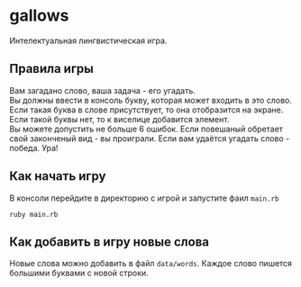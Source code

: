# gallows  
Интелектуальная лингвистическая игра.
## Правила игры  
Вам загадано слово, ваша задача - его угадать.  
Вы должны ввести в консоль букву, которая может входить в это слово. Если такая буква в слове
присутствует, то она отобразится на экране. Если такой буквы нет, то к виселице добавится элемент.  
Вы можете допустить не больше 6 ошибок. Если повешаный обретает свой законченый вид - 
вы проиграли. Если вам удаётся угадать слово - победа. Ура!
## Как начать игру
В консоли перейдите в директорию с игрой и запустите фаил `main.rb`
```
ruby main.rb
```
## Как добавить в игру новые слова
Новые слова можно добавить в файл `data/words`. Каждое слово пишется большими буквами с новой строки.
